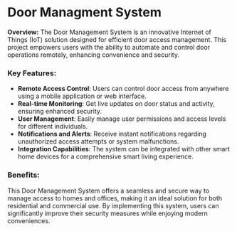 # Door Managment System


**Overview:**
The Door Management System is an innovative Internet of Things (IoT) solution designed for efficient door access management. This project empowers users with the ability to automate and control door operations remotely, enhancing convenience and security.

### Key Features:

- **Remote Access Control**: Users can control door access from anywhere using a mobile application or web interface.
- **Real-time Monitoring**: Get live updates on door status and activity, ensuring enhanced security.
- **User Management**: Easily manage user permissions and access levels for different individuals.
- **Notifications and Alerts**: Receive instant notifications regarding unauthorized access attempts or system malfunctions.
- **Integration Capabilities**: The system can be integrated with other smart home devices for a comprehensive smart living experience.

### Benefits:
This Door Management System offers a seamless and secure way to manage access to homes and offices, making it an ideal solution for both residential and commercial use. By implementing this system, users can significantly improve their security measures while enjoying modern conveniences.



